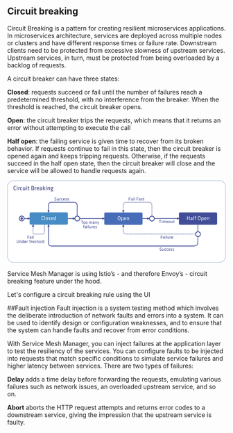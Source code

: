 
## Circuit breaking

Circuit Breaking is a pattern for creating resilient microservices applications. In microservices architecture, services are deployed across multiple nodes or clusters and have different response times or failure rate. Downstream clients need to be protected from excessive slowness of upstream services. Upstream services, in turn, must be protected from being overloaded by a backlog of requests.

A circuit breaker can have three states:

**Closed**: requests succeed or fail until the number of failures reach a predetermined threshold, with no interference from the breaker. When the threshold is reached, the circuit breaker opens.

**Open**: the circuit breaker trips the requests, which means that it returns an error without attempting to execute the call

**Half open**: the failing service is given time to recover from its broken behavior. If requests continue to fail in this state, then the circuit breaker is opened again and keeps tripping requests. Otherwise, if the requests succeed in the half open state, then the circuit breaker will close and the service will be allowed to handle requests again.

![circuit 1](images/circuit_1.png)

Service Mesh Manager is using Istio’s - and therefore Envoy’s - circuit breaking feature under the hood.

Let's configure a circuit breaking rule using the UI


##Fault injection
Fault injection is a system testing method which involves the deliberate introduction of network faults and errors into a system. It can be used to identify design or configuration weaknesses, and to ensure that the system can handle faults and recover from error conditions.

With Service Mesh Manager, you can inject failures at the application layer to test the resiliency of the services. You can configure faults to be injected into requests that match specific conditions to simulate service failures and higher latency between services. There are two types of failures:

**Delay** adds a time delay before forwarding the requests, emulating various failures such as network issues, an overloaded upstream service, and so on.

**Abort** aborts the HTTP request attempts and returns error codes to a downstream service, giving the impression that the upstream service is faulty.

